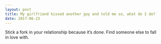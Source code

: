 ```yaml
---
layout: post
title: My girlfriend kissed another guy and told me so, what do I do?
date: 2017-06-23
---
```


<p>Stick a fork in your relationship because it’s done. Find someone else to fall in love with.</p>
